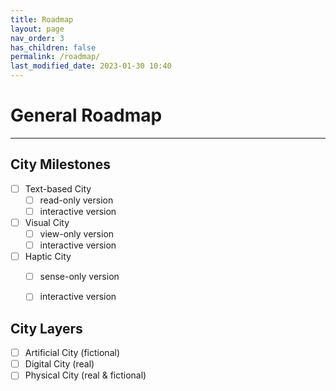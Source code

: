 ```yaml
---
title: Roadmap
layout: page
nav_order: 3
has_children: false
permalink: /roadmap/
last_modified_date: 2023-01-30 10:40
---
```



# General Roadmap
----------------


## City Milestones 

- [ ] Text-based City
  - [ ] read-only version
  - [ ] interactive version
- [ ] Visual City
  - [ ] view-only version
  - [ ] interactive version
- [ ] Haptic City
  - [ ] sense-only version
  - [ ] interactive version


## City Layers

- [ ] Artificial City (fictional)
- [ ] Digital City (real)
- [ ] Physical City (real & fictional)